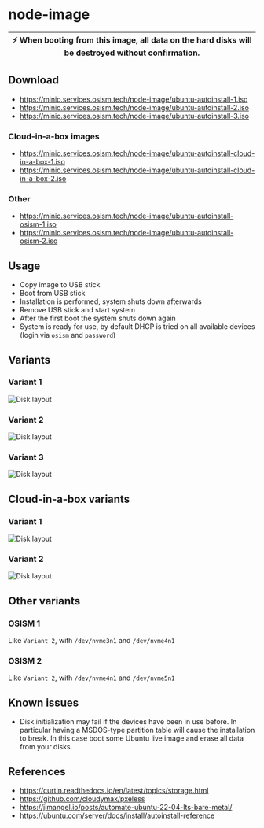 # node-image

| :zap: When booting from this image, all data on the hard disks will be destroyed without confirmation. |
|--------------------------------------------------------------------------------------------------------|

## Download

* https://minio.services.osism.tech/node-image/ubuntu-autoinstall-1.iso
* https://minio.services.osism.tech/node-image/ubuntu-autoinstall-2.iso
* https://minio.services.osism.tech/node-image/ubuntu-autoinstall-3.iso

### Cloud-in-a-box images

* https://minio.services.osism.tech/node-image/ubuntu-autoinstall-cloud-in-a-box-1.iso
* https://minio.services.osism.tech/node-image/ubuntu-autoinstall-cloud-in-a-box-2.iso

### Other

* https://minio.services.osism.tech/node-image/ubuntu-autoinstall-osism-1.iso
* https://minio.services.osism.tech/node-image/ubuntu-autoinstall-osism-2.iso

## Usage

* Copy image to USB stick
* Boot from USB stick
* Installation is performed, system shuts down afterwards
* Remove USB stick and start system
* After the first boot the system shuts down again
* System is ready for use, by default DHCP is tried on all available
  devices (login via ``osism`` and ``password``)

## Variants

### Variant 1

![Disk layout](/assets/disklayout-1.drawio.png "Disk layout")

### Variant 2

![Disk layout](/assets/disklayout-2.drawio.png "Disk layout")

### Variant 3

![Disk layout](/assets/disklayout-3.drawio.png "Disk layout")

## Cloud-in-a-box variants

### Variant 1

![Disk layout](/assets/disklayout-cloud-in-a-box-1.drawio.png "Disk layout")

### Variant 2

![Disk layout](/assets/disklayout-cloud-in-a-box-2.drawio.png "Disk layout")

## Other variants

### OSISM 1

Like ``Variant 2``, with ``/dev/nvme3n1`` and ``/dev/nvme4n1``

### OSISM 2

Like ``Variant 2``, with ``/dev/nvme4n1`` and ``/dev/nvme5n1``

## Known issues

- Disk initialization may fail if the devices have been in use before.
  In particular having a MSDOS-type partition table will cause the
  installation to break. In this case boot some Ubuntu live image and
  erase all data from your disks.

## References

* https://curtin.readthedocs.io/en/latest/topics/storage.html
* https://github.com/cloudymax/pxeless
* https://jimangel.io/posts/automate-ubuntu-22-04-lts-bare-metal/
* https://ubuntu.com/server/docs/install/autoinstall-reference
